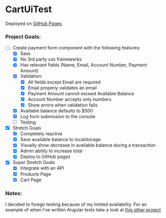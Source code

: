 # CartUiTest

Deployed on [GitHub Pages](https://jdillon522.github.io/cart-ui-test/)

### Project Goals:
- [ ] Create payment form component with the following features:
  - [x] Sass
  - [x] No 3rd party css frameworks
  - [x] Has relevant fields (Name, Email, Account Number, Payment Amount)
  - [x] Validation:
    - [x] All fields except Email are required
    - [x] Email properly validates an email
    - [x] Payment Amount cannot exceed Available Balance
    - [x] Account Number accepts only numbers
    - [x] Show errors when validation fails
  - [x] Available balance defaults to $500
  - [x] Log form submission to the console
  - [ ] Testing
- [x] Stretch Goals
  - [x] Completely reactive
  - [x] Save available balance to localstorage
  - [x] Visually show decrease in available balance during a transaction
  - [x] Admin ability to increase total
  - [x] Deploy to GitHub pages
- [X] Super Stretch Goals
  - [X] Integrate with an API
  - [X] Products Page
  - [X] Cart Page

### Notes:
I decided to forego testing because of my limited availability. For an example of when I've written Angular tests take a look at [this other project](https://github.com/JDillon522/labCorp-coding-challenge)
